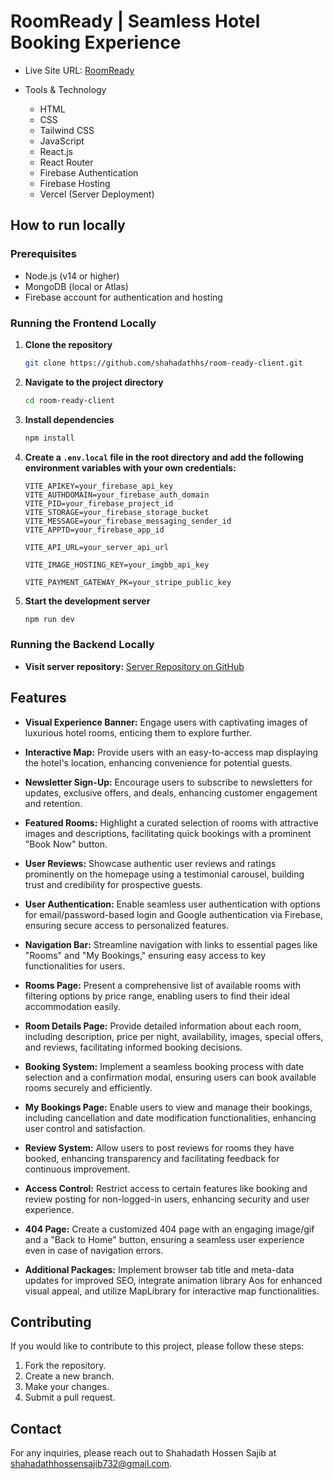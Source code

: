 # RoomReady | Seamless Hotel Booking Experience

- Live Site URL: [RoomReady](https://eleventh-a-roomready.web.app)


- Tools & Technology
  - HTML
  - CSS
  - Tailwind CSS
  - JavaScript
  - React.js
  - React Router
  - Firebase Authentication
  - Firebase Hosting
  - Vercel (Server Deployment)

## How to run locally

### Prerequisites

- Node.js (v14 or higher)
- MongoDB (local or Atlas)
- Firebase account for authentication and hosting

### Running the Frontend Locally

1. **Clone the repository**

   ```bash
   git clone https://github.com/shahadathhs/room-ready-client.git
   ```

2. **Navigate to the project directory**

   ```bash
   cd room-ready-client
   ```

3. **Install dependencies**

   ```bash
   npm install
   ```

4. **Create a `.env.local` file in the root directory and add the following environment variables with your own credentials:**

   ```env
   VITE_APIKEY=your_firebase_api_key
   VITE_AUTHDOMAIN=your_firebase_auth_domain
   VITE_PID=your_firebase_project_id
   VITE_STORAGE=your_firebase_storage_bucket
   VITE_MESSAGE=your_firebase_messaging_sender_id
   VITE_APPTD=your_firebase_app_id

   VITE_API_URL=your_server_api_url

   VITE_IMAGE_HOSTING_KEY=your_imgbb_api_key

   VITE_PAYMENT_GATEWAY_PK=your_stripe_public_key
   ```

5. **Start the development server**

   ```bash
   npm run dev
   ```

### Running the Backend Locally

- **Visit server repository:** [Server Repository on GitHub](https://github.com/shahadathhs/room-ready-server)



## Features

- **Visual Experience Banner:** Engage users with captivating images of luxurious hotel rooms, enticing them to explore further.

- **Interactive Map:** Provide users with an easy-to-access map displaying the hotel's location, enhancing convenience for potential guests.

- **Newsletter Sign-Up:** Encourage users to subscribe to newsletters for updates, exclusive offers, and deals, enhancing customer engagement and retention.

- **Featured Rooms:** Highlight a curated selection of rooms with attractive images and descriptions, facilitating quick bookings with a prominent "Book Now" button.

- **User Reviews:** Showcase authentic user reviews and ratings prominently on the homepage using a testimonial carousel, building trust and credibility for prospective guests.

- **User Authentication:** Enable seamless user authentication with options for email/password-based login and Google authentication via Firebase, ensuring secure access to personalized features.

- **Navigation Bar:** Streamline navigation with links to essential pages like "Rooms" and "My Bookings," ensuring easy access to key functionalities for users.

- **Rooms Page:** Present a comprehensive list of available rooms with filtering options by price range, enabling users to find their ideal accommodation easily.

- **Room Details Page:** Provide detailed information about each room, including description, price per night, availability, images, special offers, and reviews, facilitating informed booking decisions.

- **Booking System:** Implement a seamless booking process with date selection and a confirmation modal, ensuring users can book available rooms securely and efficiently.

- **My Bookings Page:** Enable users to view and manage their bookings, including cancellation and date modification functionalities, enhancing user control and satisfaction.

- **Review System:** Allow users to post reviews for rooms they have booked, enhancing transparency and facilitating feedback for continuous improvement.

- **Access Control:** Restrict access to certain features like booking and review posting for non-logged-in users, enhancing security and user experience.

- **404 Page:** Create a customized 404 page with an engaging image/gif and a "Back to Home" button, ensuring a seamless user experience even in case of navigation errors.

- **Additional Packages:** Implement browser tab title and meta-data updates for improved SEO, integrate animation library Aos for enhanced visual appeal, and utilize MapLibrary for interactive map functionalities.

## Contributing

If you would like to contribute to this project, please follow these steps:

1. Fork the repository.
2. Create a new branch.
3. Make your changes.
4. Submit a pull request.

## Contact

For any inquiries, please reach out to Shahadath Hossen Sajib at <shahadathhossensajib732@gmail.com>.